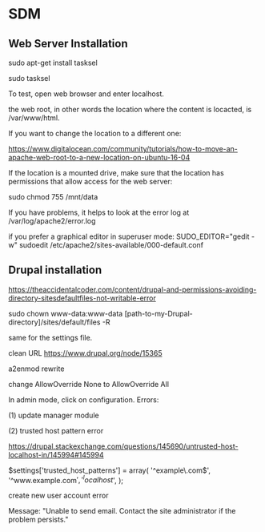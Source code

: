 # SDM



<h2>Web Server Installation</h2>

sudo apt-get install tasksel

sudo tasksel

To test, open web browser and enter localhost.

the web root, in other words the location where the content is locacted, is /var/www/html.

If you want to change the location to a different one:

https://www.digitalocean.com/community/tutorials/how-to-move-an-apache-web-root-to-a-new-location-on-ubuntu-16-04

If the location is a mounted drive, make sure that the location has permissions that allow access for the web server:

sudo chmod 755 /mnt/data

If you have problems, it helps to look at the error log at /var/log/apache2/error.log

if you prefer a graphical editor in superuser mode:
SUDO_EDITOR="gedit -w" sudoedit /etc/apache2/sites-available/000-default.conf 




<h2>Drupal installation</h2>




https://theaccidentalcoder.com/content/drupal-and-permissions-avoiding-directory-sitesdefaultfiles-not-writable-error

sudo chown www-data:www-data [path-to-my-Drupal-directory]/sites/default/files -R

same for the settings file.

clean URL
https://www.drupal.org/node/15365

a2enmod rewrite

change AllowOverride None to AllowOverride All


In admin mode, click on configuration.
Errors:

(1) update manager module

(2) trusted host pattern error

https://drupal.stackexchange.com/questions/145690/untrusted-host-localhost-in/145994#145994

$settings['trusted_host_patterns'] = array(
  '^example\.com$',
  '^www\.example\.com$',
  '^localhost$',
);




create new user account error

Message: "Unable to send email. Contact the site administrator if the problem persists."








